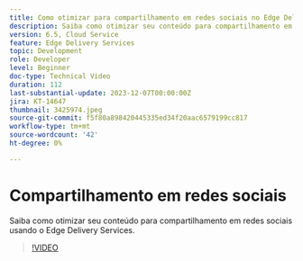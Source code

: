 ```yaml
---
title: Como otimizar para compartilhamento em redes sociais no Edge Delivery Services
description: Saiba como otimizar seu conteúdo para compartilhamento em redes sociais usando o Edge Delivery Services.
version: 6.5, Cloud Service
feature: Edge Delivery Services
topic: Development
role: Developer
level: Beginner
doc-type: Technical Video
duration: 112
last-substantial-update: 2023-12-07T00:00:00Z
jira: KT-14647
thumbnail: 3425974.jpeg
source-git-commit: f5f80a898420445335ed34f20aac6579199cc817
workflow-type: tm+mt
source-wordcount: '42'
ht-degree: 0%

---
```



# Compartilhamento em redes sociais

Saiba como otimizar seu conteúdo para compartilhamento em redes sociais usando o Edge Delivery Services.

>[!VIDEO](https://video.tv.adobe.com/v/3425974/?learn=on)
